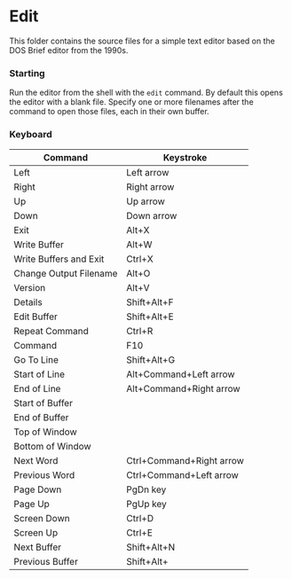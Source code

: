 # Edit

This folder contains the source files for a simple text editor 
based on the DOS Brief editor from the 1990s.

### Starting

Run the editor from the shell with the `edit` command. By default
this opens the editor with a blank file. Specify one or more
filenames after the command to open those files, each in their
own buffer.

### Keyboard

| Command                | Keystroke                |
|------------------------|--------------------------|
| Left                   | Left arrow               |
| Right                  | Right arrow              |
| Up                     | Up arrow                 |
| Down                   | Down arrow               |
| Exit                   | Alt+X                    |
| Write Buffer           | Alt+W                    |
| Write Buffers and Exit | Ctrl+X                   |
| Change Output Filename | Alt+O                    |
| Version                | Alt+V                    |
| Details                | Shift+Alt+F              |
| Edit Buffer            | Shift+Alt+E              |
| Repeat Command         | Ctrl+R                   |
| Command                | F10                      |
| Go To Line             | Shift+Alt+G              |
| Start of Line          | Alt+Command+Left arrow   |
| End of Line            | Alt+Command+Right arrow  |
| Start of Buffer        |                          |
| End of Buffer          |                          |
| Top of Window          |                          |
| Bottom of Window       |                          |
| Next Word              | Ctrl+Command+Right arrow |
| Previous Word          | Ctrl+Command+Left arrow  |
| Page Down              | PgDn key                 |
| Page Up                | PgUp key                 |
| Screen Down            | Ctrl+D                   |
| Screen Up              | Ctrl+E                   |
| Next Buffer            | Shift+Alt+N              |
| Previous Buffer        | Shift+Alt+               |
